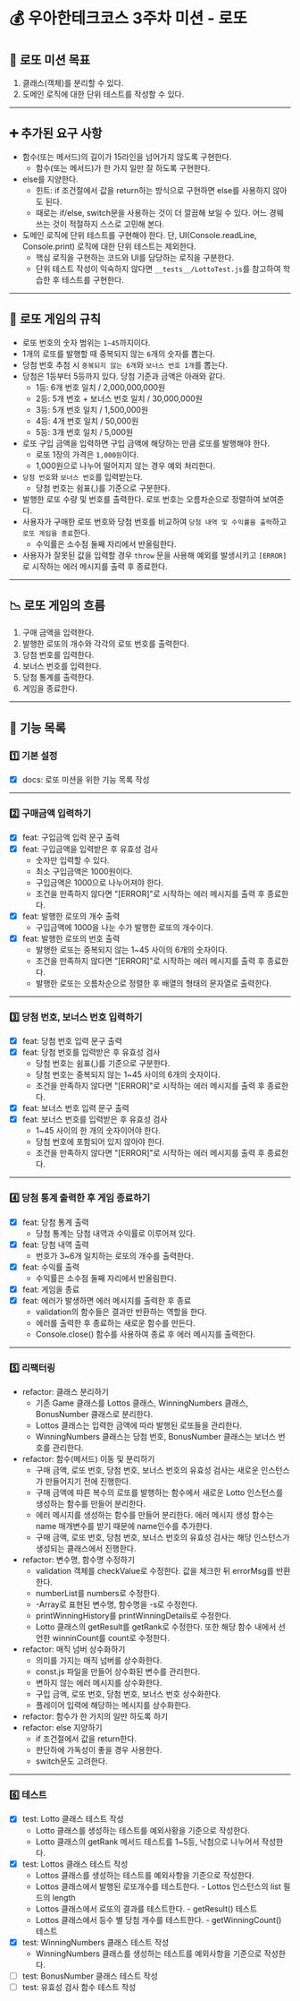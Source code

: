# 💰 우아한테크코스 3주차 미션 - 로또

## 🚀 로또 미션 목표

1. 클래스(객체)를 분리할 수 있다.
2. 도메인 로직에 대한 단위 테스트를 작성할 수 있다.

---

## ➕ 추가된 요구 사항

- 함수(또는 메서드)의 길이가 15라인을 넘어가지 않도록 구현한다.
  - 함수(또는 메서드)가 한 가지 일만 잘 하도록 구현한다.
- else를 지양한다.
  - 힌트: if 조건절에서 값을 return하는 방식으로 구현하면 else를 사용하지 않아도 된다.
  - 때로는 if/else, switch문을 사용하는 것이 더 깔끔해 보일 수 있다. 어느 경웨 쓰는 것이 적절하지 스스로 고민해 본다.
- 도메인 로직에 단위 테스트를 구현해야 한다. 단, UI(Console.readLine, Console.print) 로직에 대한 단위 테스트는 제외한다.
  - 핵심 로직을 구현하는 코드와 UI를 담당하는 로직을 구분한다.
  - 단위 테스트 작성이 익숙하지 않다면 `__tests__/LottoTest.js`를 참고하여 학습한 후 테스트를 구현한다.

---

## 🤙 로또 게임의 규칙

- 로또 번호의 숫자 범위는 `1~45`까지이다.
- 1개의 로또를 발행할 때 중복되지 않는 `6`개의 숫자를 뽑는다.
- 당첨 번호 추첨 시 `중복되지 않는 6개`와 `보너스 번호 1개`를 뽑는다.
- 당첨은 1등부터 5등까지 있다. 당첨 기준과 금액은 아래와 같다.
  - 1등: 6개 번호 일치 / 2,000,000,000원
  - 2등: 5개 번호 + 보너스 번호 일치 / 30,000,000원
  - 3등: 5개 번호 일치 / 1,500,000원
  - 4등: 4개 번호 일치 / 50,000원
  - 5등: 3개 번호 일치 / 5,000원
- 로또 구입 금액을 입력하면 구입 금액에 해당하는 만큼 로또를 발행해야 한다.
  - 로또 1장의 가격은 `1,000원`이다.
  - 1,000원으로 나누어 떨어지지 않는 경우 예외 처리한다.
- `당첨 번호`와 `보너스 번호`를 입력받는다.
  - 당첨 번호는 쉼표(,)를 기준으로 구분한다.
- 발행한 로또 수량 및 번호를 출력한다. 로또 번호는 오름차순으로 정렬하여 보여준다.
- 사용자가 구매한 로또 번호와 당첨 번호를 비교하여 `당첨 내역 및 수익률을 출력`하고 `로또 게임을 종료`한다.
  - 수익률은 소수점 둘째 자리에서 반올림한다.
- 사용자가 잘못된 값을 입력할 경우 `throw` 문을 사용해 예외를 발생시키고 `[ERROR]`로 시작하는 에러 메시지를 출력 후 종료한다.

---

## 📉 로또 게임의 흐름

1. 구매 금액을 입력한다.
2. 발행한 로또의 개수와 각각의 로또 번호를 출력한다.
3. 당첨 번호를 입력한다.
4. 보너스 번호를 입력한다.
5. 당첨 통계를 출력한다.
6. 게임을 종료한다.

---

## 📃 기능 목록

### 1️⃣ 기본 설정

- [x] docs: 로또 미션을 위한 기능 목록 작성

---

### 2️⃣ 구매금액 입력하기

- [x] feat: 구입금액 입력 문구 출력
- [x] feat: 구입금액을 입력받은 후 유효성 검사
  - 숫자만 입력할 수 있다.
  - 최소 구입금액은 1000원이다.
  - 구입금액은 1000으로 나누어져야 한다.
  - 조건을 만족하지 않다면 "[ERROR]"로 시작하는 에러 메시지를 출력 후 종료한다.
- [x] feat: 발행한 로또의 개수 출력
  - 구입금액에 1000을 나눈 수가 발행한 로또의 개수이다.
- [x] feat: 발행한 로또의 번호 출력
  - 발행한 로또는 중복되지 않는 1~45 사이의 6개의 숫자이다.
  - 조건을 만족하지 않다면 "[ERROR]"로 시작하는 에러 메시지를 출력 후 종료한다.
  - 발행한 로또는 오름차순으로 정렬한 후 배열의 형태의 문자열로 출력한다.

---

### 3️⃣ 당첨 번호, 보너스 번호 입력하기

- [x] feat: 당첨 번호 입력 문구 출력
- [x] feat: 당첨 번호를 입력받은 후 유효성 검사
  - 당첨 번호는 쉼표(,)를 기준으로 구분한다.
  - 당첨 번호는 중복되지 않는 1~45 사이의 6개의 숫자이다.
  - 조건을 만족하지 않다면 "[ERROR]"로 시작하는 에러 메시지를 출력 후 종료한다.
- [x] feat: 보너스 번호 입력 문구 출력
- [x] feat: 보너스 번호를 입력받은 후 유효성 검사
  - 1~45 사이의 한 개의 숫자이어야 한다.
  - 당첨 번호에 포함되어 있지 않아야 한다.
  - 조건을 만족하지 않다면 "[ERROR]"로 시작하는 에러 메시지를 출력 후 종료한다.

---

### 4️⃣ 당첨 통계 출력한 후 게임 종료하기

- [x] feat: 당첨 통계 출력
  - 당첨 통계는 당첨 내역과 수익률로 이루어져 있다.
- [x] feat: 당첨 내역 출력
  - 번호가 3~6개 일치하는 로또의 개수를 출력한다.
- [x] feat: 수익률 출력
  - 수익률은 소수점 둘째 자리에서 반올림한다.
- [x] feat: 게임을 종료
- [x] feat: 에러가 발생하면 에러 메시지를 출력한 후 종료
  - validation의 함수들은 결과만 반환하는 역할을 한다.
  - 에러를 출력한 후 종료하는 새로운 함수를 만든다.
  - Console.close() 함수를 사용하여 종료 후 에러 메시지를 출력한다.

---

### 5️⃣ 리팩터링

- refactor: 클래스 분리하기
  - 기존 Game 클래스를 Lottos 클래스, WinningNumbers 클래스, BonusNumber 클래스로 분리한다.
  - Lottos 클래스는 입력한 금액에 따라 발행된 로또들을 관리한다.
  - WinningNumbers 클래스는 당첨 번호, BonusNumber 클래스는 보너스 번호를 관리한다.
- refactor: 함수(메서드) 이동 및 분리하기
  - 구매 금액, 로또 번호, 당첨 번호, 보너스 번호의 유효성 검사는 새로운 인스턴스가 만들어지기 전에 진행한다.
  - 구매 금액에 따른 복수의 로또를 발행하는 함수에서 새로운 Lotto 인스턴스를 생성하는 함수를 만들어 분리한다.
  - 에러 메시지를 생성하는 함수를 만들어 분리한다. 에러 메시지 생성 함수는 name 매개변수를 받기 때문에 name인수를 추가한다.
  - 구매 금액, 로또 번호, 당첨 번호, 보너스 번호의 유효성 검사는 해당 인스턴스가 생성되는 클래스에서 진행한다.
- refactor: 변수명, 함수명 수정하기
  - validation 객체를 checkValue로 수정한다. 값을 체크한 뒤 errorMsg를 반환한다.
  - numberList를 numbers로 수정한다.
  - -Array로 표현된 변수명, 함수명을 -s로 수정한다.
  - printWinningHistory를 printWinningDetails로 수정한다.
  - Lotto 클래스의 getResult를 getRank로 수정한다. 또한 해당 함수 내에서 선언한 winninCount를 count로 수정한다.
- refactor: 매직 넘버 상수화하기
  - 의미를 가지는 매직 넘버를 상수화한다.
  - const.js 파일을 만들어 상수화된 변수를 관리한다.
  - 변하지 않는 에러 메시지를 상수화한다.
  - 구입 금액, 로또 번호, 당첨 번호, 보너스 번호 상수화한다.
  - 플레이어 입력에 해당하는 메시지를 상수화한다.
- refactor: 함수가 한 가지의 일만 하도록 하기
- refactor: else 지양하기
  - if 조건절에서 값을 return한다.
  - 판단하에 가독성이 좋을 경우 사용한다.
  - switch문도 고려한다.

---

### 6️⃣ 테스트

- [x] test: Lotto 클래스 테스트 작성
  - Lotto 클래스를 생성하는 테스트를 예외사황을 기준으로 작성한다.
  - Lotto 클래스의 getRank 메서드 테스트를 1~5등, 낙첨으로 나누어서 작성한다.
- [x] test: Lottos 클래스 테스트 작성
  - Lottos 클래스를 생성하는 테스트를 예외사항을 기준으로 작성한다.
  - Lottos 클래스에서 발행된 로또개수를 테스트한다. - Lottos 인스턴스의 list 필드의 length
  - Lottos 클래스에서 로또의 결과를 테스트한다. - getResult() 테스트
  - Lottos 클래스에서 등수 별 당첨 개수를 테스트한다. - getWinningCount() 테스트
- [x] test: WinningNumbers 클래스 테스트 작성
  - WinningNumbers 클래스를 생성하는 테스트를 예외사항을 기준으로 작성한다.
- [ ] test: BonusNumber 클래스 테스트 작성
- [ ] test: 유효성 검사 함수 테스트 작성
